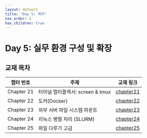 ```yaml
---
layout: default
title: "Day 5: 목차"
nav_order: 5
has_children: true
---
```


# Day 5: 실무 환경 구성 및 확장

## 교재 목차

| 챕터 번호  | 주제                                   | 교재 링크               |
|------------|----------------------------------------|--------------------------|
| Chapter 21 | 터미널 멀티플렉서: screen & tmux       | [chapter21](chapter21/)  |
| Chapter 22 | 도커(Docker)                           | [chapter22](chapter22/)  |
| Chapter 23 | 외부 서버 파일 시스템 마운트           | [chapter23](chapter23/)  |
| Chapter 24 | 리눅스 병렬 처리 (SLURM)               | [chapter24](chapter24/)  |
| Chapter 25 | 파일 다루기 고급                       | [chapter25](chapter25/)  |